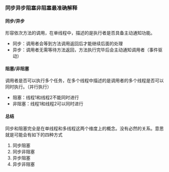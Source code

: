 ### 同步异步阻塞非阻塞最准确解释

#### 同步/异步

形容依次方法的调用，在单线程中，描述的是执行者是否具备主动通知功能。

- 同步：调用者会等到方法调用返回后才能继续后面的处理
- 异步：调用者无需等待方法返回，方法执行完毕后会主动通知调用者（事件驱动）

#### 阻塞/非阻塞

调用者是否可以执行多个任务，在多个线程中描述的是调用者的多个线程是否可以同时执行。（并行执行）

- 阻塞：线程1和线程2不能同时进行
- 非阻塞：线程1和线程2可以同时进行

#### 总结

同步和阻塞完全是在单线程和多线程这两个维度上的概念。没有必然的关系。意思就是可能会有如下的四种方式

1. 同步阻塞
2. 同步非阻塞
3. 异步阻塞
4. 异步非阻塞